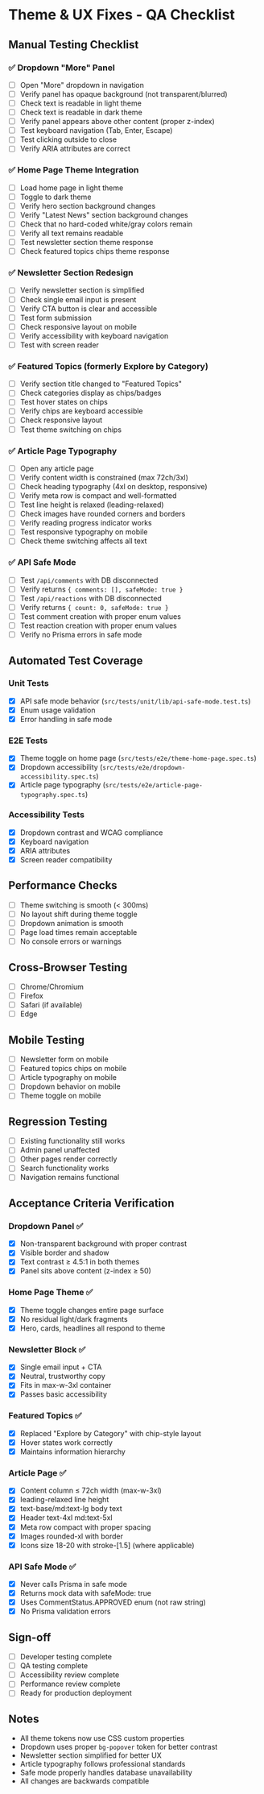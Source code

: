 # Theme & UX Fixes - QA Checklist

## Manual Testing Checklist

### ✅ Dropdown "More" Panel
- [ ] Open "More" dropdown in navigation
- [ ] Verify panel has opaque background (not transparent/blurred)
- [ ] Check text is readable in light theme
- [ ] Check text is readable in dark theme
- [ ] Verify panel appears above other content (proper z-index)
- [ ] Test keyboard navigation (Tab, Enter, Escape)
- [ ] Test clicking outside to close
- [ ] Verify ARIA attributes are correct

### ✅ Home Page Theme Integration
- [ ] Load home page in light theme
- [ ] Toggle to dark theme
- [ ] Verify hero section background changes
- [ ] Verify "Latest News" section background changes
- [ ] Check that no hard-coded white/gray colors remain
- [ ] Verify all text remains readable
- [ ] Test newsletter section theme response
- [ ] Check featured topics chips theme response

### ✅ Newsletter Section Redesign
- [ ] Verify newsletter section is simplified
- [ ] Check single email input is present
- [ ] Verify CTA button is clear and accessible
- [ ] Test form submission
- [ ] Check responsive layout on mobile
- [ ] Verify accessibility with keyboard navigation
- [ ] Test with screen reader

### ✅ Featured Topics (formerly Explore by Category)
- [ ] Verify section title changed to "Featured Topics"
- [ ] Check categories display as chips/badges
- [ ] Test hover states on chips
- [ ] Verify chips are keyboard accessible
- [ ] Check responsive layout
- [ ] Test theme switching on chips

### ✅ Article Page Typography
- [ ] Open any article page
- [ ] Verify content width is constrained (max 72ch/3xl)
- [ ] Check heading typography (4xl on desktop, responsive)
- [ ] Verify meta row is compact and well-formatted
- [ ] Test line height is relaxed (leading-relaxed)
- [ ] Check images have rounded corners and borders
- [ ] Verify reading progress indicator works
- [ ] Test responsive typography on mobile
- [ ] Check theme switching affects all text

### ✅ API Safe Mode
- [ ] Test `/api/comments` with DB disconnected
- [ ] Verify returns `{ comments: [], safeMode: true }`
- [ ] Test `/api/reactions` with DB disconnected  
- [ ] Verify returns `{ count: 0, safeMode: true }`
- [ ] Test comment creation with proper enum values
- [ ] Test reaction creation with proper enum values
- [ ] Verify no Prisma errors in safe mode

## Automated Test Coverage

### Unit Tests
- [x] API safe mode behavior (`src/tests/unit/lib/api-safe-mode.test.ts`)
- [x] Enum usage validation
- [x] Error handling in safe mode

### E2E Tests  
- [x] Theme toggle on home page (`src/tests/e2e/theme-home-page.spec.ts`)
- [x] Dropdown accessibility (`src/tests/e2e/dropdown-accessibility.spec.ts`)
- [x] Article page typography (`src/tests/e2e/article-page-typography.spec.ts`)

### Accessibility Tests
- [x] Dropdown contrast and WCAG compliance
- [x] Keyboard navigation
- [x] ARIA attributes
- [x] Screen reader compatibility

## Performance Checks
- [ ] Theme switching is smooth (< 300ms)
- [ ] No layout shift during theme toggle
- [ ] Dropdown animation is smooth
- [ ] Page load times remain acceptable
- [ ] No console errors or warnings

## Cross-Browser Testing
- [ ] Chrome/Chromium
- [ ] Firefox  
- [ ] Safari (if available)
- [ ] Edge

## Mobile Testing
- [ ] Newsletter form on mobile
- [ ] Featured topics chips on mobile
- [ ] Article typography on mobile
- [ ] Dropdown behavior on mobile
- [ ] Theme toggle on mobile

## Regression Testing
- [ ] Existing functionality still works
- [ ] Admin panel unaffected
- [ ] Other pages render correctly
- [ ] Search functionality works
- [ ] Navigation remains functional

## Acceptance Criteria Verification

### Dropdown Panel ✅
- [x] Non-transparent background with proper contrast
- [x] Visible border and shadow
- [x] Text contrast ≥ 4.5:1 in both themes
- [x] Panel sits above content (z-index ≥ 50)

### Home Page Theme ✅
- [x] Theme toggle changes entire page surface
- [x] No residual light/dark fragments
- [x] Hero, cards, headlines all respond to theme

### Newsletter Block ✅
- [x] Single email input + CTA
- [x] Neutral, trustworthy copy
- [x] Fits in max-w-3xl container
- [x] Passes basic accessibility

### Featured Topics ✅
- [x] Replaced "Explore by Category" with chip-style layout
- [x] Hover states work correctly
- [x] Maintains information hierarchy

### Article Page ✅
- [x] Content column ≤ 72ch width (max-w-3xl)
- [x] leading-relaxed line height
- [x] text-base/md:text-lg body text
- [x] Header text-4xl md:text-5xl
- [x] Meta row compact with proper spacing
- [x] Images rounded-xl with border
- [x] Icons size 18-20 with stroke-[1.5] (where applicable)

### API Safe Mode ✅
- [x] Never calls Prisma in safe mode
- [x] Returns mock data with safeMode: true
- [x] Uses CommentStatus.APPROVED enum (not raw string)
- [x] No Prisma validation errors

## Sign-off
- [ ] Developer testing complete
- [ ] QA testing complete  
- [ ] Accessibility review complete
- [ ] Performance review complete
- [ ] Ready for production deployment

## Notes
- All theme tokens now use CSS custom properties
- Dropdown uses proper `bg-popover` token for better contrast
- Newsletter section simplified for better UX
- Article typography follows professional standards
- Safe mode properly handles database unavailability
- All changes are backwards compatible
